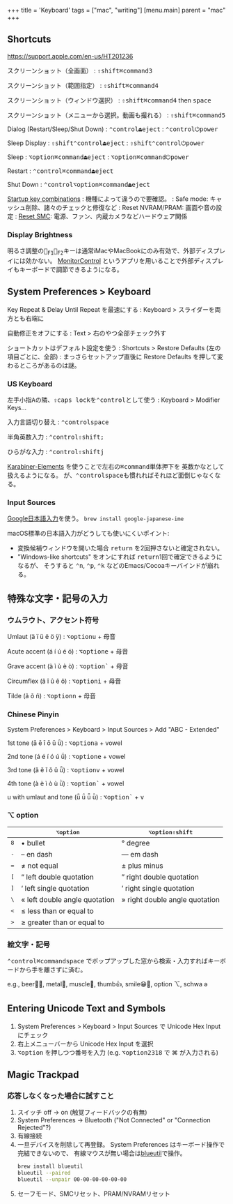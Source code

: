 +++
title = 'Keyboard'
tags = ["mac", "writing"]
[menu.main]
  parent = "mac"
+++

## Shortcuts

https://support.apple.com/en-us/HT201236

スクリーンショット（全画面）
:   <kbd>⇧shift</kbd><kbd>⌘command</kbd><kbd>3</kbd>

スクリーンショット（範囲指定）
:   <kbd>⇧shift</kbd><kbd>⌘command</kbd><kbd>4</kbd>

スクリーンショット（ウィンドウ選択）
:   <kbd>⇧shift</kbd><kbd>⌘command</kbd><kbd>4</kbd> then <kbd>space</kbd>

スクリーンショット（メニューから選択。動画も撮れる）
:   <kbd>⇧shift</kbd><kbd>⌘command</kbd><kbd>5</kbd>

Dialog (Restart/Sleep/Shut Down)
:   <kbd>⌃control</kbd><kbd>⏏︎eject</kbd>
:   <kbd>⌃control</kbd><kbd>⏻power</kbd>

Sleep Display
:   <kbd>⇧shift</kbd><kbd>⌃control</kbd><kbd>⏏︎eject</kbd>
:   <kbd>⇧shift</kbd><kbd>⌃control</kbd><kbd>⏻power</kbd>

Sleep
:   <kbd>⌥option</kbd><kbd>⌘command</kbd><kbd>⏏︎eject</kbd>
:   <kbd>⌥option</kbd><kbd>⌘command</kbd><kbd>⏻power</kbd>

Restart
:   <kbd>⌃control</kbd><kbd>⌘command</kbd><kbd>⏏︎eject</kbd>

Shut Down
:   <kbd>⌃control</kbd><kbd>⌥option</kbd><kbd>⌘command</kbd><kbd>⏏︎eject</kbd>

[Startup key combinations](https://support.apple.com/en-us/HT201255)
:   機種によって違うので要確認。
:   Safe mode: キャッシュ削除、諸々のチェックと修復など
:   Reset NVRAM/PRAM: 画面や音の設定
:   [Reset SMC](https://support.apple.com/en-us/HT201295): 電源、ファン、内蔵カメラなどハードウェア関係


### Display Brightness

明るさ調整の<kbd>🔅<sub>F1</sub></kbd><kbd>🔆<sub>F2</sub></kbd>キーは通常iMacやMacBookにのみ有効で、外部ディスプレイには効かない。
[MonitorControl](https://github.com/MonitorControl/MonitorControl)
というアプリを用いることで外部ディスプレイもキーボードで調節できるようになる。


## System Preferences > Keyboard

Key Repeat & Delay Until Repeat を最速にする
:   Keyboard > スライダーを両方とも右端に

自動修正をオフにする
:   Text > 右のやつ全部チェック外す

ショートカットはデフォルト設定を使う
:   Shortcuts > Restore Defaults (左の項目ごとに、全部)
:   まっさらセットアップ直後に Restore Defaults を押して変わるところがあるのは謎。

### US Keyboard

左手小指<kbd>A</kbd>の隣、<kbd>⇪caps lock</kbd>を<kbd>⌃control</kbd>として使う
:   Keyboard > Modifier Keys...

入力言語切り替え
:   <kbd>⌃control</kbd><kbd>space</kbd>

半角英数入力
:   <kbd>⌃control</kbd><kbd>⇧shift</kbd><kbd>;</kbd>

ひらがな入力
:   <kbd>⌃control</kbd><kbd>⇧shift</kbd><kbd>j</kbd>

[Karabiner-Elements](https://github.com/pqrs-org/Karabiner-Elements)
を使うことで左右の<kbd>⌘command</kbd>単体押下を
<kbd>英数</kbd><kbd>かな</kbd>として扱えるようになる。
が、<kbd>⌃control</kbd><kbd>space</kbd>も慣れればそれほど面倒じゃなくなる。


### Input Sources

[Google日本語入力](https://www.google.co.jp/ime/)を使う。
`brew install google-japanese-ime`

macOS標準の日本語入力がどうしても使いにくいポイント:

- 変換候補ウィンドウを開いた場合 <kbd>return</kbd> を2回押さないと確定されない。
- "Windows-like shortcuts" をオンにすれば
  <kbd>return</kbd>1回で確定できるようになるが、
  そうすると
  <kbd>⌃n</kbd>, <kbd>⌃p</kbd>, <kbd>⌃k</kbd>
  などのEmacs/Cocoaキーバインドが崩れる。


## 特殊な文字・記号の入力

### ウムラウト、アクセント符号

Umlaut (ä ï ü ë ö ÿ)
:   <kbd>⌥option</kbd><kbd>u</kbd> + 母音

Acute accent (á í ú é ó)
:   <kbd>⌥option</kbd><kbd>e</kbd> + 母音

Grave accent (à ì ù è ò)
:   <kbd>⌥option</kbd><kbd>`</kbd> + 母音

Circumflex (â î û ê ô)
:   <kbd>⌥option</kbd><kbd>i</kbd> + 母音

Tilde (ã õ ñ)
:   <kbd>⌥option</kbd><kbd>n</kbd> + 母音

### Chinese Pinyin

System Preferences > Keyboard > Input Sources > Add "ABC - Extended"

1st tone (ā ē ī ō ū ǖ)
:   <kbd>⌥option</kbd><kbd>a</kbd> + vowel

2nd tone (á é í ó ú ǘ)
:   <kbd>⌥option</kbd><kbd>e</kbd> + vowel

3rd tone (ǎ ě ǐ ǒ ǔ ǚ)
:   <kbd>⌥option</kbd><kbd>v</kbd> + vowel

4th tone (à è ì ò ù ǜ)
:   <kbd>⌥option</kbd><kbd>`</kbd> + vowel

u with umlaut and tone (ǖ ǘ ǚ ǜ)
:   <kbd>⌥option</kbd><kbd>`</kbd> + <kbd>v</kbd>


### ⌥ option

|     | <kbd>⌥option</kbd> | <kbd>⌥option</kbd><kbd>⇧shift</kbd> |
| --- | --------- | ----------------- |
| <kbd>8</kbd> | • bullet | ° degree |
| <kbd>-</kbd> | – en dash | — em dash |
| <kbd>=</kbd> | ≠ not equal | ± plus minus |
| <kbd>[</kbd> | “ left double quotation | ” right double quotation |
| <kbd>]</kbd> | ‘ left single quotation | ’ right single quotation |
| <kbd>\\</kbd> | « left double angle quotation | » right double angle quotation |
| <kbd>&lt;</kbd> | ≤ less than or equal to | |
| <kbd>&gt;</kbd> | ≥ greater than or equal to | |

### 絵文字・記号

<kbd>⌃control</kbd><kbd>⌘command</kbd><kbd>space</kbd>
でポップアップした窓から検索・入力すればキーボードから手を離さずに済む。

e.g.,
beer🍺🍻, metal🤘, muscle💪, thumb👍, smile😁🤣, option ⌥, schwa ə

## Entering Unicode Text and Symbols

1.  System Preferences > Keyboard > Input Sources で Unicode Hex Input にチェック
1.  右上メニューバーから Unicode Hex Input を選択
1.  <kbd>⌥option</kbd> を押しつつ番号を入力
    (e.g. <kbd>⌥option</kbd><kbd>2318</kbd> で ⌘ が入力される)


## Magic Trackpad

### 応答しなくなった場合に試すこと

1.  スイッチ off → on (触覚フィードバックの有無)
1.  System Preferences → Bluetooth ("Not Connected" or "Connection Rejected"?)
1.  有線接続
1.  一旦デバイスを削除して再登録。
    System Preferences はキーボード操作で完結できないので、
    有線マウスが無い場合は[blueutil](https://github.com/toy/blueutil)で操作。
    ```sh
    brew install blueutil
    blueutil --paired
    blueutil --unpair 00-00-00-00-00-00
    ```
1.  セーフモード、SMCリセット、PRAM/NVRAMリセット
